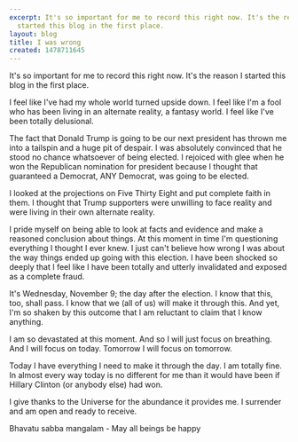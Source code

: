 ```yaml
---
excerpt: It's so important for me to record this right now. It's the reason I
  started this blog in the first place.
layout: blog
title: I was wrong
created: 1478711645
---
```

<p>It's so important for me to record this right now. It's the reason I started this blog in the first place.</p><p>I feel like I've had my whole world turned upside down. I feel like I'm a fool who has been living in an alternate reality, a fantasy world. I feel like I've been totally delusional.</p><p>The fact that Donald Trump is going to be our next president has thrown me into a tailspin and a huge pit of despair. I was absolutely convinced that he stood no chance whatsoever of being elected. I rejoiced with glee when he won the Republican nomination for president because I thought that guaranteed a Democrat, ANY Democrat, was going to be elected.</p><p>I looked at the projections on Five Thirty Eight and put complete faith in them. I thought that Trump supporters were unwilling to face reality and were living in their own alternate reality.</p><p>I pride myself on being able to look at facts and evidence and make a reasoned conclusion about things. At this moment in time I'm questioning everything I thought I ever knew. I just can't believe how wrong I was about the way things ended up going with this election. I have been shocked so deeply that I feel like I have been totally and utterly invalidated and exposed as a complete fraud.</p><p>It's Wednesday, November 9; the day after the election. I know that this, too, shall pass. I know that we (all of us) will make it through this. And yet, I'm so shaken by this outcome that I am reluctant to claim that I know anything.</p><p>I am so devastated at this moment. And so I will just focus on breathing. And I will focus on today. Tomorrow I will focus on tomorrow.</p><p>Today I have everything I need to make it through the day. I am totally fine. In almost every way today is no different for me than it would have been if Hillary Clinton (or anybody else) had won.</p><p>I give thanks to the Universe for the abundance it provides me. I surrender and am open and ready to receive.</p><p>Bhavatu sabba mangalam - May all beings be happy</p>
